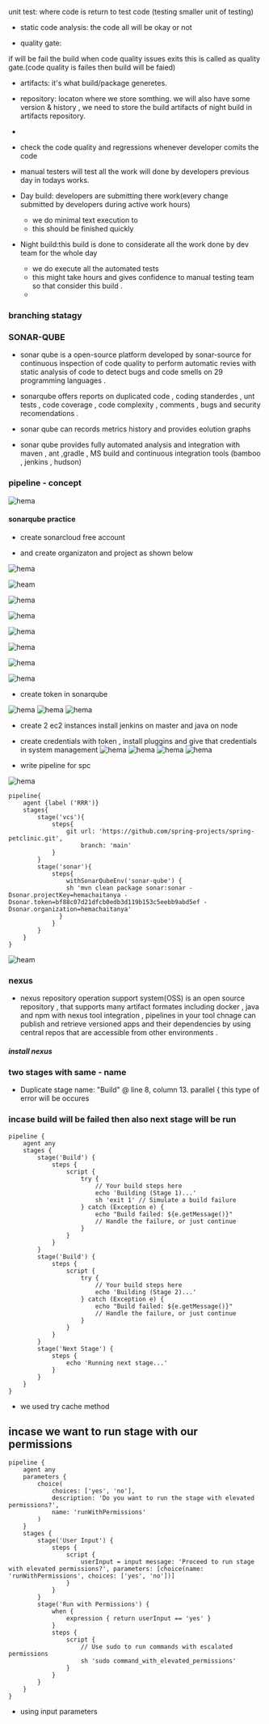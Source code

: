 unit test: where code is return to test code (testing smaller unit of testing)

* static code analysis:  the code all will be okay or not

* quality gate:

 if will be fail the build when code quality issues exits this is called as quality gate.(code quality is failes then build will be faied)

* artifacts: it's what build/package generetes.

* repository: locaton where we store somthing. we will also have some version & history , we need to store the build artifacts of night build in artifacts repository.

* 

* check the code quality and regressions whenever developer comits the code

* manual testers will test all the work will done by developers previous day in todays works.

* Day build: developers are submitting there work(every change submitted by developers during active work hours)
    * we do minimal text  execution to
    * this should be finished quickly

* Night build:this build is done to considerate all the work done by dev team for the whole day 
    * we do execute all the automated tests
    * this might take hours and gives confidence to manual testing team so that consider this build .
    * 



### branching statagy





### SONAR-QUBE  

* sonar qube is a open-source platform developed by sonar-source for continuous inspection of code quality to perform automatic revies with static analysis of code to detect bugs and code smells on 29 programming languages .

* sonarqube offers reports on duplicated code , coding standerdes , unt tests , code coverage , code complexity , comments , bugs and security recomendations .

* sonar qube can records metrics history and provides eolution graphs
* sonar qube provides fully automated analysis and integration with maven , ant ,gradle , MS build  and continuous integration tools (bamboo , jenkins , hudson)

### pipeline - concept

![hema](.\Images\pipeline.png)

#### sonarqube practice

* create sonarcloud free account
 
*  and create organizaton and project as shown below

![hema](./Images/1.png)

![heam](./Images/2.png)

![hema](./Images/3.png)

![hema](./Images/4.png)

![hema](./Images/5.png)

![hema](./Images/6.png)

![hema](./Images/7.png)

![hema](./Images/8.png)

* create token in sonarqube 

![hema](./Images/9.png)
![hema](./Images/10.png)
![hema](./Images/11.png)

*  create 2 ec2 instances install jenkins on master and java  on  node

* create credentials with token , install pluggins and give that credentials in system management
![hema](./Images/12.png)
![hema](./Images/13.png)
![hema](./Images/14.png)
![hema](./Images/15.png)

* write pipeline for spc

![hema](./Images/16.png)

```
pipeline{
    agent {label ('RRR')}
    stages{
        stage('vcs'){
            steps{
                git url: 'https://github.com/spring-projects/spring-petclinic.git',
                    branch: 'main'
            }
        }
        stage('sonar'){
            steps{
                withSonarQubeEnv('sonar-qube') {
                sh 'mvn clean package sonar:sonar -Dsonar.projectKey=hemachaitanya -Dsonar.token=bf88c07d21dfcb0edb3d119b153c5eebb9abd5ef -Dsonar.organization=hemachaitanya'
              }
            }
        }
    }
}
```
![heam](./Images/17.png)

### nexus

* nexus repository operation support system(OSS) is an open source repository  , that supports many artifact formates including docker , java and npm with nexus tool integration , pipelines in your tool chnage can publish and retrieve versioned apps   and their dependencies by using central repos  that are accessible from other environments .

##### install nexus 


### two stages with same - name

* Duplicate stage name: "Build" @ line 8, column 13.
               parallel {
  this type of error will be occures
### incase build will be failed then also next stage will be run

```
pipeline {
    agent any
    stages {
        stage('Build') {
            steps {
                script {
                    try {
                        // Your build steps here
                        echo 'Building (Stage 1)...'
                        sh 'exit 1' // Simulate a build failure
                    } catch (Exception e) {
                        echo "Build failed: ${e.getMessage()}"
                        // Handle the failure, or just continue
                    }
                }
            }
        }
        stage('Build') {
            steps {
                script {
                    try {
                        // Your build steps here
                        echo 'Building (Stage 2)...'
                    } catch (Exception e) {
                        echo "Build failed: ${e.getMessage()}"
                        // Handle the failure, or just continue
                    }
                }
            }
        }
        stage('Next Stage') {
            steps {
                echo 'Running next stage...'
            }
        }
    }
}
```
* we used try cache method

## incase we want to run stage with our permissions 

```
pipeline {
    agent any
    parameters {
        choice(
            choices: ['yes', 'no'],
            description: 'Do you want to run the stage with elevated permissions?',
            name: 'runWithPermissions'
        )
    }
    stages {
        stage('User Input') {
            steps {
                script {
                    userInput = input message: 'Proceed to run stage with elevated permissions?', parameters: [choice(name: 'runWithPermissions', choices: ['yes', 'no'])]
                }
            }
        }
        stage('Run with Permissions') {
            when {
                expression { return userInput == 'yes' }
            }
            steps {
                script {
                    // Use sudo to run commands with escalated permissions
                    sh 'sudo command_with_elevated_permissions'
                }
            }
        }
    }
}

```
* using input parameters











